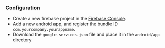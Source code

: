
### Configuration

- Create a new firebase project in the [Firebase Console](https://console.firebase.google.com/).
- Add a new android app, and register the bundle ID `com.yourcompany.yourappname`.
- Download the `google-services.json` file and place it in the `android/app` directory
